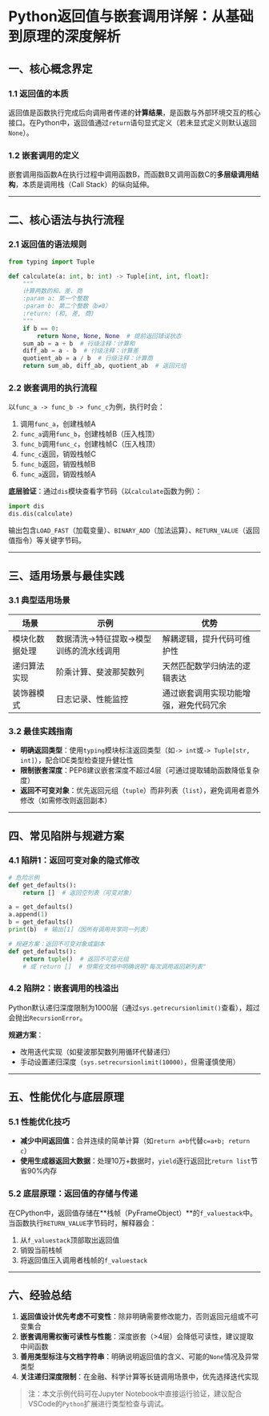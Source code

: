 # Python返回值与嵌套调用详解：从基础到原理的深度解析

## 一、核心概念界定
### 1.1 返回值的本质
返回值是函数执行完成后向调用者传递的**计算结果**，是函数与外部环境交互的核心接口。在Python中，返回值通过`return`语句显式定义（若未显式定义则默认返回`None`）。

### 1.2 嵌套调用的定义
嵌套调用指函数A在执行过程中调用函数B，而函数B又调用函数C的**多层级调用结构**，本质是调用栈（Call Stack）的纵向延伸。

---

## 二、核心语法与执行流程
### 2.1 返回值的语法规则
```python
from typing import Tuple

def calculate(a: int, b: int) -> Tuple[int, int, float]:
    """
    计算两数的和、差、商
    :param a: 第一个整数
    :param b: 第二个整数（b≠0）
    :return: (和, 差, 商)
    """
    if b == 0:
        return None, None, None  # 提前返回错误状态
    sum_ab = a + b  # 行级注释：计算和
    diff_ab = a - b  # 行级注释：计算差
    quotient_ab = a / b  # 行级注释：计算商
    return sum_ab, diff_ab, quotient_ab  # 返回元组
```

### 2.2 嵌套调用的执行流程
以`func_a -> func_b -> func_c`为例，执行时会：
1. 调用`func_a`，创建栈帧A
2. `func_a`调用`func_b`，创建栈帧B（压入栈顶）
3. `func_b`调用`func_c`，创建栈帧C（压入栈顶）
4. `func_c`返回，销毁栈帧C
5. `func_b`返回，销毁栈帧B
6. `func_a`返回，销毁栈帧A

**底层验证**：通过`dis`模块查看字节码（以`calculate`函数为例）：
```python
import dis
dis.dis(calculate)
```
输出包含`LOAD_FAST`（加载变量）、`BINARY_ADD`（加法运算）、`RETURN_VALUE`（返回值指令）等关键字节码。

---

## 三、适用场景与最佳实践
### 3.1 典型适用场景
| 场景                | 示例                                                                 | 优势                                                                 |
|---------------------|----------------------------------------------------------------------|----------------------------------------------------------------------|
| 模块化数据处理       | 数据清洗→特征提取→模型训练的流水线调用                               | 解耦逻辑，提升代码可维护性                                           |
| 递归算法实现         | 阶乘计算、斐波那契数列                                               | 天然匹配数学归纳法的逻辑表达                                         |
| 装饰器模式           | 日志记录、性能监控                                                   | 通过嵌套调用实现功能增强，避免代码冗余                               |

### 3.2 最佳实践指南
- **明确返回类型**：使用`typing`模块标注返回类型（如`-> int`或`-> Tuple[str, int]`），配合IDE类型检查提升健壮性
- **限制嵌套深度**：PEP8建议嵌套深度不超过4层（可通过提取辅助函数降低复杂度）
- **返回不可变对象**：优先返回元组（`tuple`）而非列表（`list`），避免调用者意外修改（如需修改则返回副本）

---

## 四、常见陷阱与规避方案
### 4.1 陷阱1：返回可变对象的隐式修改
```python
# 危险示例
def get_defaults():
    return []  # 返回空列表（可变对象）

a = get_defaults()
a.append(1)
b = get_defaults()
print(b)  # 输出[1]（因所有调用共享同一列表）

# 规避方案：返回不可变对象或副本
def get_defaults():
    return tuple()  # 返回不可变元组
    # 或 return []  # 但需在文档中明确说明"每次调用返回新列表"
```

### 4.2 陷阱2：嵌套调用的栈溢出
Python默认递归深度限制为1000层（通过`sys.getrecursionlimit()`查看），超过会抛出`RecursionError`。

**规避方案**：
- 改用迭代实现（如斐波那契数列用循环代替递归）
- 手动设置递归深度（`sys.setrecursionlimit(10000)`，但需谨慎使用）

---

## 五、性能优化与底层原理
### 5.1 性能优化技巧
- **减少中间返回值**：合并连续的简单计算（如`return a+b`代替`c=a+b; return c`）
- **使用生成器返回大数据**：处理10万+数据时，`yield`逐行返回比`return list`节省90%内存

### 5.2 底层原理：返回值的存储与传递
在CPython中，返回值存储在**栈帧（PyFrameObject）**的`f_valuestack`中。当函数执行`RETURN_VALUE`字节码时，解释器会：
1. 从`f_valuestack`顶部取出返回值
2. 销毁当前栈帧
3. 将返回值压入调用者栈帧的`f_valuestack`

---

## 六、经验总结
1. **返回值设计优先考虑不可变性**：除非明确需要修改能力，否则返回元组或不可变集合
2. **嵌套调用需权衡可读性与性能**：深度嵌套（>4层）会降低可读性，建议提取中间函数
3. **善用类型标注与文档字符串**：明确说明返回值的含义、可能的`None`情况及异常类型
4. **关注递归深度限制**：在金融、科学计算等长链调用场景中，优先选择迭代实现

> 注：本文示例代码可在Jupyter Notebook中直接运行验证，建议配合VSCode的`Python`扩展进行类型检查与调试。